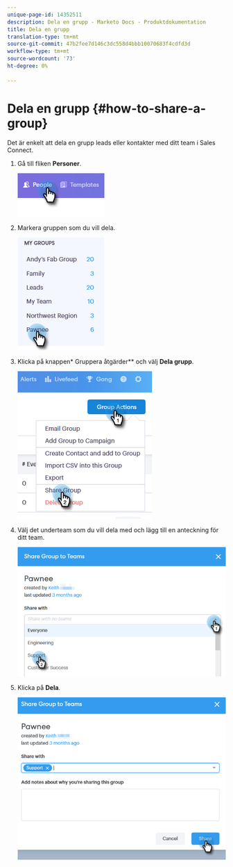 ```yaml
---
unique-page-id: 14352511
description: Dela en grupp - Marketo Docs - Produktdokumentation
title: Dela en grupp
translation-type: tm+mt
source-git-commit: 47b2fee7d146c3dc558d4bbb10070683f4cdfd3d
workflow-type: tm+mt
source-wordcount: '73'
ht-degree: 0%

---
```



# Dela en grupp {#how-to-share-a-group}

Det är enkelt att dela en grupp leads eller kontakter med ditt team i Sales Connect.

1. Gå till fliken **Personer**.

   ![](assets/one-1.png)

1. Markera gruppen som du vill dela.

   ![](assets/two-1.png)

1. Klicka på knappen* Gruppera åtgärder** och välj **Dela grupp**.

   ![](assets/three-1.png)

1. Välj det underteam som du vill dela med och lägg till en anteckning för ditt team.

   ![](assets/four-1.png)

1. Klicka på **Dela**.

   ![](assets/five-1.png)

